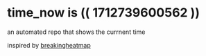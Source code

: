 # time_now is (( 1712739600562 ))

an automated repo that shows the currnent time

inspired by [breakingheatmap](https://github.com/breakingheatmap/breakingheatmap)